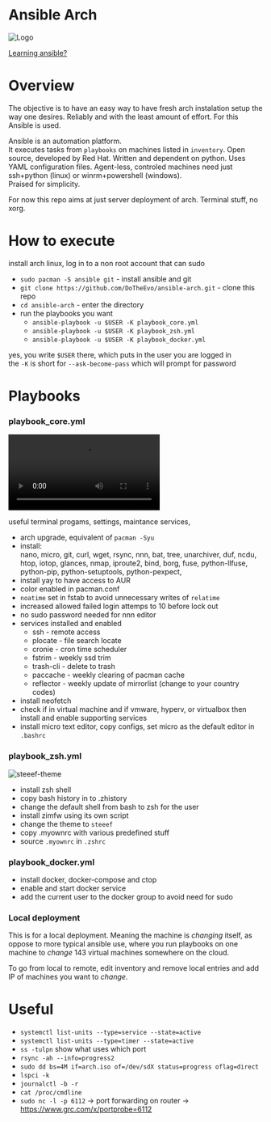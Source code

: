 # Ansible Arch

![Logo](https://i.imgur.com/yAyr3S2.png)

[Learning ansible?](https://www.youtube.com/watch?v=goclfp6a2IQ&list=PL2_OBreMn7FqZkvMYt6ATmgC0KAGGJNAN)

# Overview

The objective is to have an easy way to have fresh arch instalation setup
the way one desires. Reliably and with the least amount of effort.
For this Ansible is used.

Ansible is an automation platform.<br>
It executes tasks from `playbooks` on machines listed in `inventory`.
Open source, developed by Red Hat.
Written and dependent on python. Uses YAML configuration files.
Agent-less, controled machines need just ssh+python (linux) or
winrm+powershell (windows).<br>
Praised for simplicity.

For now this repo aims at just server deployment of arch.
Terminal stuff, no xorg.

# How to execute

install arch linux, log in to a non root account that can sudo

* `sudo pacman -S ansible git` - install ansible and git
* `git clone https://github.com/DoTheEvo/ansible-arch.git` - clone this repo
* `cd ansible-arch` - enter the directory
* run the playbooks you want
    * `ansible-playbook -u $USER -K playbook_core.yml`
    * `ansible-playbook -u $USER -K playbook_zsh.yml`
    * `ansible-playbook -u $USER -K playbook_docker.yml`

yes, you write `$USER` there, which puts in the user you are logged in <br>
the `-K` is short for `--ask-become-pass` which will prompt for password

# Playbooks

### playbook_core.yml

![steeef-theme](https://i.imgur.com/ScCklkj.mp4)


useful terminal progams, settings, maintance services, 

* arch upgrade, equivalent of `pacman -Syu`
* install:<br>
  nano, micro, git, curl, wget, rsync, nnn, bat, tree, unarchiver, duf, ncdu,
  htop, iotop, glances, nmap, iproute2, bind, borg, fuse,
  python-llfuse, python-pip, python-setuptools, python-pexpect, 
* install yay to have access to AUR
* color enabled in pacman.conf
* `noatime` set in fstab to avoid unnecessary writes of `relatime`
* increased allowed failed login attemps to 10 before lock out
* no sudo password needed for nnn editor
* services installed and enabled
    * ssh - remote access
    * plocate - file search locate
    * cronie - cron time scheduler
    * fstrim - weekly ssd trim
    * trash-cli - delete to trash
    * paccache - weekly clearing of pacman cache
    * reflector - weekly update of mirrorlist (change to your country codes)
* install neofetch
* check if in virtual machine and if vmware, hyperv, or virtualbox then
  install and enable supporting services
* install micro text editor, copy configs,
  set micro as the default editor in `.bashrc`

### playbook_zsh.yml

![steeef-theme](https://i.imgur.com/ZAvdYSU.png)

* install zsh shell
* copy bash history in to .zhistory
* change the default shell from bash to zsh for the user
* install zimfw using its own script
* change the theme to `steeef`
* copy .myownrc with various predefined stuff
* source `.myownrc` in `.zshrc`

### playbook_docker.yml

* install docker, docker-compose and ctop
* enable and start docker service
* add the current user to the docker group to avoid need for sudo


### Local deployment

This is for a local deployment.
Meaning the machine is *changing* itself,
as oppose to more typical ansible use, where you run playbooks on one machine
to *change* 143 virtual machines somewhere on the cloud.

To go from local to remote, edit inventory and remove local entries
and add IP of machines you want to *change*.

# Useful

* `systemctl list-units --type=service --state=active`
* `systemctl list-units --type=timer --state=active`
* `ss -tulpn`
   show what uses which port
* `rsync -ah --info=progress2`
* `sudo dd bs=4M if=arch.iso of=/dev/sdX status=progress oflag=direct`
* `lspci -k`
* `journalctl -b -r`
* `cat /proc/cmdline`
* `sudo nc -l -p 6112` -> port forwarding on router -> https://www.grc.com/x/portprobe=6112
